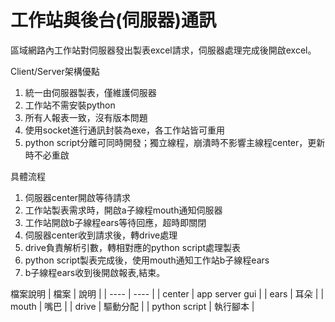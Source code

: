 # 工作站與後台(伺服器)通訊

區域網路內工作站對伺服器發出製表excel請求，伺服器處理完成後開啟excel。

Client/Server架構優點
1. 統一由伺服器製表，僅維護伺服器
2. 工作站不需安裝python
2. 所有人報表一致，沒有版本問題
3. 使用socket進行通訊封裝為exe，各工作站皆可重用
4. python script分離可同時開發；獨立線程，崩潰時不影響主線程center，更新時不必重啟

具體流程
1. 伺服器center開啟等待請求
2. 工作站製表需求時，開啟a子線程mouth通知伺服器
3. 工作站開啟b子線程ears等待回應，超時即關閉
4. 伺服器center收到請求後，轉drive處理
5. drive負責解析引數，轉相對應的python script處理製表
6. python script製表完成後，使用mouth通知工作站b子線程ears
7. b子線程ears收到後開啟報表,結束。

檔案說明
|  檔案   | 說明  |
|  ----  | ----  |
| center  | app server gui |
| ears  | 耳朵 |
| mouth  | 嘴巴 |
| drive  | 驅動分配 |
| python script  | 執行腳本 |
